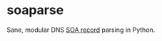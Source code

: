 # soaparse
Sane, modular DNS [SOA record](https://en.wikipedia.org/wiki/SOA_record) parsing in Python.
